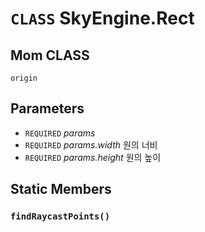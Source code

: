 # `CLASS` SkyEngine.Rect

## Mom CLASS
`origin`

## Parameters
* `REQUIRED` *params*
* `REQUIRED` *params.width* 원의 너비
* `REQUIRED` *params.height* 원의 높이

## Static Members

### `findRaycastPoints()`
